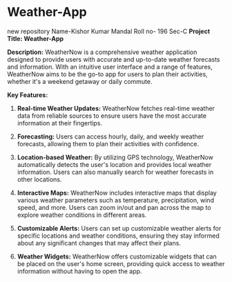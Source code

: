 # Weather-App
new repository
Name-Kishor Kumar Mandal
Roll no- 196
Sec-C
**Project Title: Weather-App**

**Description:**
WeatherNow is a comprehensive weather application designed to provide users with accurate and up-to-date weather forecasts and information. With an intuitive user interface and a range of features, WeatherNow aims to be the go-to app for users to plan their activities, whether it's a weekend getaway or daily commute.

**Key Features:**

1. **Real-time Weather Updates:** WeatherNow fetches real-time weather data from reliable sources to ensure users have the most accurate information at their fingertips.

2. **Forecasting:** Users can access hourly, daily, and weekly weather forecasts, allowing them to plan their activities with confidence.

3. **Location-based Weather:** By utilizing GPS technology, WeatherNow automatically detects the user's location and provides local weather information. Users can also manually search for weather forecasts in other locations.

4. **Interactive Maps:** WeatherNow includes interactive maps that display various weather parameters such as temperature, precipitation, wind speed, and more. Users can zoom in/out and pan across the map to explore weather conditions in different areas.

5. **Customizable Alerts:** Users can set up customizable weather alerts for specific locations and weather conditions, ensuring they stay informed about any significant changes that may affect their plans.

6. **Weather Widgets:** WeatherNow offers customizable widgets that can be placed on the user's home screen, providing quick access to weather information without having to open the app.

